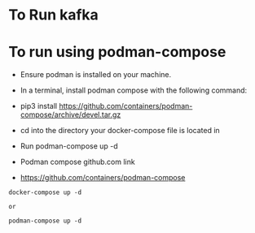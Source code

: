 # To Run kafka


# To run using podman-compose 


- Ensure podman is installed on your machine.
- In a terminal, install podman compose with the following command:
- pip3 install https://github.com/containers/podman-compose/archive/devel.tar.gz
- cd into the directory your docker-compose file is located in
- Run podman-compose up -d

- Podman compose github.com link

- https://github.com/containers/podman-compose


```
docker-compose up -d 

or 

podman-compose up -d
```

